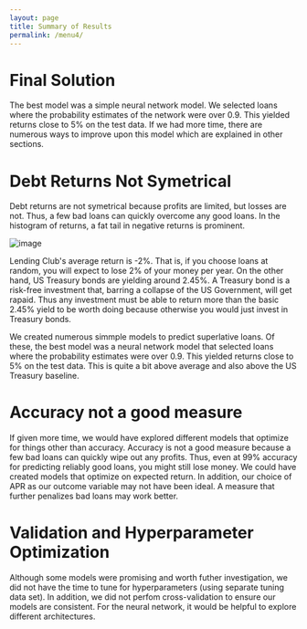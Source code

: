 ```yaml
---
layout: page
title: Summary of Results
permalink: /menu4/
---
```


# Final Solution

The best model was a simple neural network model. We selected loans where the probability estimates of the network were over 0.9. This yielded returns close to 5% on the test data. If we had more time, there are numerous ways to improve upon this model which are explained in other sections.

# Debt Returns Not Symetrical

Debt returns are not symetrical because profits are limited, but losses are not. Thus, a few bad loans can quickly overcome any good loans. In the histogram of returns, a fat tail in negative returns is prominent.

![image](/image/loan.png)

Lending Club's average return is -2%. That is, if you choose loans at random, you will expect to lose 2% of your money per year. On the other hand, US Treasury bonds are yielding around 2.45%. A Treasury bond is a risk-free investment that, barring a collapse of the US Government, will get rapaid. Thus any investment must be able to return more than the basic 2.45% yield to be worth doing because otherwise you would just invest in Treasury bonds. 

We created numerous simmple models to predict superlative loans. Of these, the best model was a neural network model that selected loans where the probability estimates were over 0.9. This yielded returns close to 5% on the test data. This is quite a bit above average and also above the US Treasury baseline.

# Accuracy not a good measure

If given more time, we would have explored different models that optimize for things other than accuracy. Accuracy is not a good measure because a few bad loans can quickly wipe out any profits. Thus, even at 99% accuracy for predicting reliably good loans, you might still lose money. We could have created models that optimize on expected return. In addition, our choice of APR as our outcome variable may not have been ideal. A measure that further penalizes bad loans may work better.

# Validation and Hyperparameter Optimization

Although some models were promising and worth futher investigation, we did not have the time to tune for hyperparameters (using separate tuning data set). In addition, we did not perfom cross-validation to ensure our models are consistent. For the neural network, it would be helpful to explore different architectures.